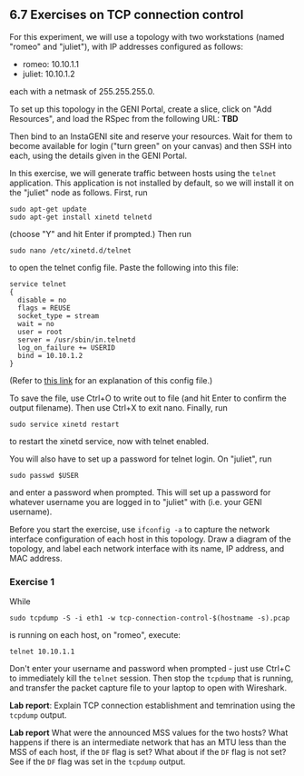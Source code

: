 ## 6.7 Exercises on TCP connection control

For this experiment, we will use a topology with two workstations (named "romeo" and "juliet"), with IP addresses configured as follows:

* romeo: 10.10.1.1
* juliet: 10.10.1.2

each with a netmask of 255.255.255.0. 

To set up this topology in the GENI Portal, create a slice, click on "Add Resources", and load the RSpec from the following URL: **TBD**

Then bind to an InstaGENI site and reserve your resources. Wait for them to become available for login ("turn green" on your canvas) and then SSH into each, using the details given in the GENI Portal.

In this exercise, we will generate traffic between hosts using the `telnet` application. This application is not installed by default, so we will install it on the "juliet" node as follows. First, run

```
sudo apt-get update  
sudo apt-get install xinetd telnetd  
```

(choose "Y" and hit Enter if prompted.) Then run

```
sudo nano /etc/xinetd.d/telnet
```

to open the telnet config file. Paste the following into this file:

```
service telnet  
{
  disable = no  
  flags = REUSE    
  socket_type = stream   
  wait = no  
  user = root  
  server = /usr/sbin/in.telnetd
  log_on_failure += USERID   
  bind = 10.10.1.2
}
```

(Refer to [this link](https://access.redhat.com/documentation/en-US/Red_Hat_Enterprise_Linux/3/html/Reference_Guide/s1-tcpwrappers-xinetd-config.html) for an explanation of this config file.)

To save the file, use Ctrl+O to write out to file (and hit Enter to confirm the output filename). Then use Ctrl+X to exit nano. Finally, run

```
sudo service xinetd restart  
```

to restart the xinetd service, now with telnet enabled.

You will also have to set up a password for telnet login. On "juliet", run

```
sudo passwd $USER
```

and enter a password when prompted. This will set up a password for whatever username you are logged in to "juliet" with (i.e. your GENI username).

Before you start the exercise, use `ifconfig -a` to capture the network interface configuration of each host in this topology. Draw a diagram of the topology, and label each network interface with its name, IP address, and MAC address.

### Exercise 1

While 

```
sudo tcpdump -S -i eth1 -w tcp-connection-control-$(hostname -s).pcap
```

is running on each host, on "romeo", execute:

```
telnet 10.10.1.1
```

Don't enter your username and password when prompted - just use Ctrl+C to immediately kill the `telnet` session. Then stop the `tcpdump` that is running, and transfer the packet capture file to your laptop to open with Wireshark.

**Lab report**: Explain TCP connection establishment and temrination using the `tcpdump` output. 

**Lab report** What were the announced MSS values for the two hosts? What happens if there is an intermediate network that has an MTU less than the MSS of each host, if the `DF` flag is set? What about if the `DF` flag is not set? See if the `DF` flag was set in the `tcpdump` output.

